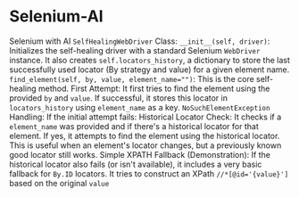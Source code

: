 # Selenium-AI
Selenium with AI
`SelfHealingWebDriver` Class:
`__init__(self, driver)`: Initializes the self-healing driver with a standard Selenium `WebDriver` instance. It also creates `self.locators_history`, a dictionary to store the last successfully used locator (By strategy and value) for a given element name.
`find_element(self, by, value, element_name="")`: This is the core self-healing method.
First Attempt: It first tries to find the element using the provided `by` and `value`. If successful, it stores this locator in `locators_history` using `element_name` as a key.
`NoSuchElementException` Handling: If the initial attempt fails:
Historical Locator Check: It checks if a `element_name` was provided and if there's a historical locator for that element. If yes, it attempts to find the element using the historical locator. This is useful when an element's locator changes, but a previously known good locator still works.
Simple XPATH Fallback (Demonstration): If the historical locator also fails (or isn't available), it includes a very basic fallback for `By.ID` locators. It tries to construct an XPath `//*[@id='{value}']` based on the original `value`
